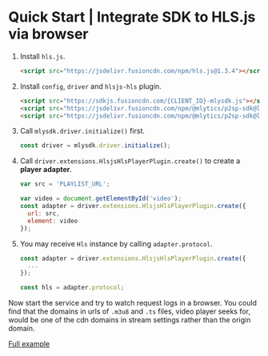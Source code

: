 # Quick Start | Integrate SDK to HLS.js via browser

1. Install `hls.js`.

    ```html
    <script src="https://jsdelivr.fusioncdn.com/npm/hls.js@1.3.4"></script>
    ```

2. Install `config`, `driver` and `hlsjs-hls` plugin.

    ```html
    <script src="https://sdkjs.fusioncdn.com/{CLIENT_ID}-mlysdk.js"></script>
    <script src="https://jsdelivr.fusioncdn.com/npm/@mlytics/p2sp-sdk@latest/bundle/driver.min.js"></script>
    <script src="https://jsdelivr.fusioncdn.com/npm/@mlytics/p2sp-sdk@latest/bundle/peripheral/player/hlsjs-hls.min.js"></script>
    ```

3. Call `mlysdk.driver.initialize()` first.

    ```javascript
    const driver = mlysdk.driver.initialize();
    ```

4. Call `driver.extensions.HlsjsHlsPlayerPlugin.create()` to create a **player adapter**.  

    ```javascript
    var src = 'PLAYLIST_URL';

    var video = document.getElementById('video');
    const adapter = driver.extensions.HlsjsHlsPlayerPlugin.create({
      url: src,
      element: video
    });
    ```

5. You may receive `Hls` instance by calling `adapter.protocol`.

    ```javascript
    const adapter = driver.extensions.HlsjsHlsPlayerPlugin.create({
      ...
    });

    const hls = adapter.protocol;
    ```

Now start the service and try to watch request logs in a browser. You could find that the domains in urls of `.m3u8` and `.ts` files, video player seeks for,  would be one of the cdn domains in stream settings rather than the origin domain.

[Full example](./index.html)
